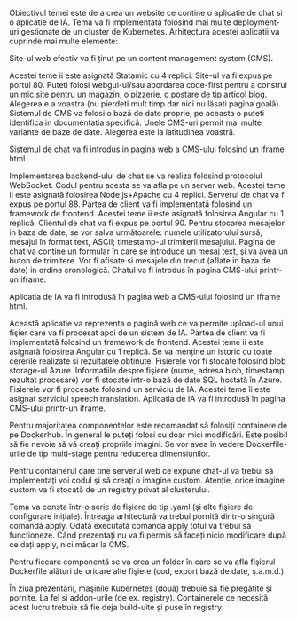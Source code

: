 Obiectivul temei este de a crea un website ce contine o aplicatie de chat si o aplicatie de IA. Tema va fi implementată folosind mai multe deployment-uri gestionate de un cluster de Kubernetes. Arhitectura acestei aplicatii va cuprinde mai multe elemente:

   Site-ul web efectiv va fi ținut pe un content management system (CMS).

   Acestei teme ii este asignată Statamic cu 4 replici.
   Site-ul va fi expus pe portul 80.
   Puteti folosi webgui-ul/sau abordarea code-first pentru a construi un mic site pentru un magazin, o pizzerie, o postare de tip articol blog. Alegerea e a voastra (nu pierdeti mult timp dar nici nu läsati pagina goală).
   Sistemul de CMS va folosi o bază de date proprie, pe aceasta o puteti identifica in documentatia specifică. Unele CMS-uri permit mai multe variante de baze de date. Alegerea este la latitudinea voastră.

   Sistemul de chat va fi introdus in pagina web a CMS-ului folosind un iframe html.

   Implementarea backend-ului de chat se va realiza folosind protocolul WebSocket. Codul pentru acesta se va afla pe un server web. Acestei teme ii este asignată folosirea Node.js+Apache cu 4 replici.
   Serverul de chat va fi expus pe portul 88.
   Partea de client va fi implementată folosind un framework de frontend. Acestei teme ii este asignată folosirea Angular cu 1 replică.
   Clientul de chat va fi expus pe portul 90.
   Pentru stocarea mesajelor in baza de date, se vor salva următoarele: numele utilizatorului sursă, mesajul în format text, ASCII; timestamp-ul trimiterii mesajului.
   Pagina de chat va contine un formular în care se introduce un mesaj text, şi va avea un buton de trimitere. Vor fi afisate si mesajele din trecut (aflate in baza de date) in ordine cronologică.
   Chatul va fi introdus în pagina CMS-ului printr-un iframe.

   Aplicatia de IA va fi introdusă în pagina web a CMS-ului folosind un iframe html.

   Această aplicatie va reprezenta o pagină web ce va permite upload-ul unui fişier care va fi procesat apoi de un sistem de IA.
   Partea de client va fi implementată folosind un framework de frontend. Acestei teme ii este asignată folosirea Angular cu 1 replică.
   Se va menține un istoric cu toate cererile realizate si rezultatele obtinute.
   Fisierele vor fi stocate folosind blob storage-ul Azure.
   Informatiile despre fişiere (nume, adresa blob, timestamp, rezultat procesare) vor fi stocate intr-o bază de date SQL hostată în Azure.
   Fisierele vor fi procesate folosind un serviciu de IA. Acestei teme îi este asignat serviciul speech translation.
   Aplicatia de IA va fi introdusă în pagina CMS-ului printr-un iframe.

   Pentru majoritatea componentelor este recomandat să folosiți containere de pe Dockerhub. În general le puteți folosi cu doar mici modificări. Este posibil să fie nevoie să vă creați propriile imagini. Se vor avea în vedere Dockerfile-urile de tip multi-stage pentru reducerea dimensiunilor.

   Pentru containerul care tine serverul web ce expune chat-ul va trebui să implementați voi codul şi să creați o imagine custom. Atenție, orice imagine custom va fi stocată de un registry privat al clusterului.

   Tema va consta într-o serie de fişiere de tip .yaml (şi alte fişiere de configurare inițiale). Întreaga arhitectură va trebui pornită dintr-o singură comandă apply. Odată executată comanda apply totul va trebui să funcționeze. Când prezentați nu va fi permis să faceți nicio modificare după ce dați apply, nici măcar la CMS.

   Pentru fiecare componentă se va crea un folder în care se va afla fişierul Dockerfile alături de oricare alte fişiere (cod, export bază de date, ş.a.m.d.).

   În ziua prezentării, maşinile Kubernetes (două) trebuie să fie pregătite și pornite. La fel si addon-urile (de ex. registry). Containerele ce necesită acest lucru trebuie să fie deja build-uite și puse în registry.